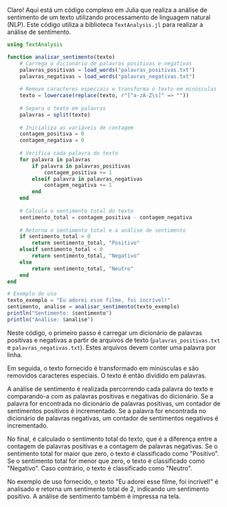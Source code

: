 Claro! Aqui está um código complexo em Julia que realiza a análise de sentimento de um texto utilizando processamento de linguagem natural (NLP). Este código utiliza a biblioteca `TextAnalysis.jl` para realizar a análise de sentimento. 

```julia
using TextAnalysis

function analisar_sentimento(texto)
    # Carrega o dicionário de palavras positivas e negativas
    palavras_positivas = load_words("palavras_positivas.txt")
    palavras_negativas = load_words("palavras_negativas.txt")
    
    # Remove caracteres especiais e transforma o texto em minúsculas
    texto = lowercase(replace(texto, r"[^a-zA-Z\s]" => ""))
    
    # Separa o texto em palavras
    palavras = split(texto)
    
    # Inicializa as variáveis de contagem
    contagem_positiva = 0
    contagem_negativa = 0
    
    # Verifica cada palavra do texto
    for palavra in palavras
        if palavra in palavras_positivas
            contagem_positiva += 1
        elseif palavra in palavras_negativas
            contagem_negativa += 1
        end
    end
    
    # Calcula o sentimento total do texto
    sentimento_total = contagem_positiva - contagem_negativa
    
    # Retorna o sentimento total e a análise de sentimento
    if sentimento_total > 0
        return sentimento_total, "Positivo"
    elseif sentimento_total < 0
        return sentimento_total, "Negativo"
    else
        return sentimento_total, "Neutro"
    end
end

# Exemplo de uso
texto_exemplo = "Eu adorei esse filme, foi incrível!"
sentimento, analise = analisar_sentimento(texto_exemplo)
println("Sentimento: $sentimento")
println("Análise: $analise")
```

Neste código, o primeiro passo é carregar um dicionário de palavras positivas e negativas a partir de arquivos de texto (`palavras_positivas.txt` e `palavras_negativas.txt`). Estes arquivos devem conter uma palavra por linha.

Em seguida, o texto fornecido é transformado em minúsculas e são removidos caracteres especiais. O texto é então dividido em palavras. 

A análise de sentimento é realizada percorrendo cada palavra do texto e comparando-a com as palavras positivas e negativas do dicionário. Se a palavra for encontrada no dicionário de palavras positivas, um contador de sentimentos positivos é incrementado. Se a palavra for encontrada no dicionário de palavras negativas, um contador de sentimentos negativos é incrementado.

No final, é calculado o sentimento total do texto, que é a diferença entre a contagem de palavras positivas e a contagem de palavras negativas. Se o sentimento total for maior que zero, o texto é classificado como "Positivo". Se o sentimento total for menor que zero, o texto é classificado como "Negativo". Caso contrário, o texto é classificado como "Neutro".

No exemplo de uso fornecido, o texto "Eu adorei esse filme, foi incrível!" é analisado e retorna um sentimento total de 2, indicando um sentimento positivo. A análise de sentimento também é impressa na tela.